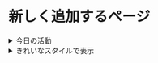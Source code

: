 # 新しく追加するページ

<details>
<summary>今日の活動</summary>
  
  新規ページの追加の仕方を確認する。
</details>

<details class="accordion">
<summary>きれいなスタイルで表示</summary>

class="accordion" を付けると、
より見やすいデザインで表示されます。
</details>
